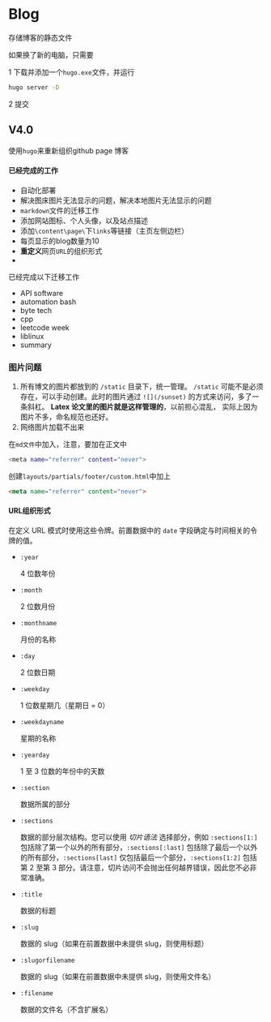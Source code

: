 # Blog
存储博客的静态文件

如果换了新的电脑，只需要

1 下载并添加一个`hugo.exe`文件，并运行

```bash
hugo server -D
```

2 提交



## V4.0

使用`hugo`来重新组织github page 博客



#### 已经完成的工作

- 自动化部署
- 解决图床图片无法显示的问题，解决本地图片无法显示的问题
- `markdown`文件的迁移工作
- 添加网站图标、个人头像，以及站点描述
- 添加`\content\page\`下`links`等链接（主页左侧边栏）
- 每页显示的blog数量为10
- **重定义**网页`URL`的组织形式
- 





已经完成以下迁移工作

- API software
- automation bash 
- byte tech
- cpp
- leetcode week 
- liblinux
- summary





### 图片问题

1. 所有博文的图片都放到的 `/static` 目录下，统一管理。 `/static` 可能不是必须存在，可以手动创建。此时的图片通过 `![](/sunset)` 的方式来访问，多了一条斜杠。 **Latex 论文里的图片就是这样管理的**，以前担心混乱， 实际上因为图片不多，命名规范也还好。
2. 网络图片加载不出来

在`md文件`中加入，注意，要加在正文中

```bash
<meta name="referrer" content="never">
```



创建`layouts/partials/footer/custom.html`中加上

```html
<meta name="referrer" content="never">
```





#### URL组织形式

在定义 URL 模式时使用这些令牌。前置数据中的 `date` 字段确定与时间相关的令牌的值。

- `:year`

    4 位数年份

- `:month`

    2 位数月份

- `:monthname`

    月份的名称

- `:day`

    2 位数日期

- `:weekday`

    1 位数星期几（星期日 = 0）

- `:weekdayname`

    星期的名称

- `:yearday`

    1 至 3 位数的年份中的天数

- `:section`

    数据所属的部分

- `:sections`

    数据的部分层次结构。您可以使用 *切片语法* 选择部分，例如 `:sections[1:]` 包括除了第一个以外的所有部分，`:sections[:last]` 包括除了最后一个以外的所有部分，`:sections[last]` 仅包括最后一个部分，`:sections[1:2]` 包括第 2 至第 3 部分。请注意，切片访问不会抛出任何越界错误，因此您不必非常准确。

- `:title`

    数据的标题

- `:slug`

    数据的 slug（如果在前置数据中未提供 slug，则使用标题）

- `:slugorfilename`

    数据的 slug（如果在前置数据中未提供 slug，则使用文件名）

- `:filename`

    数据的文件名（不含扩展名）
